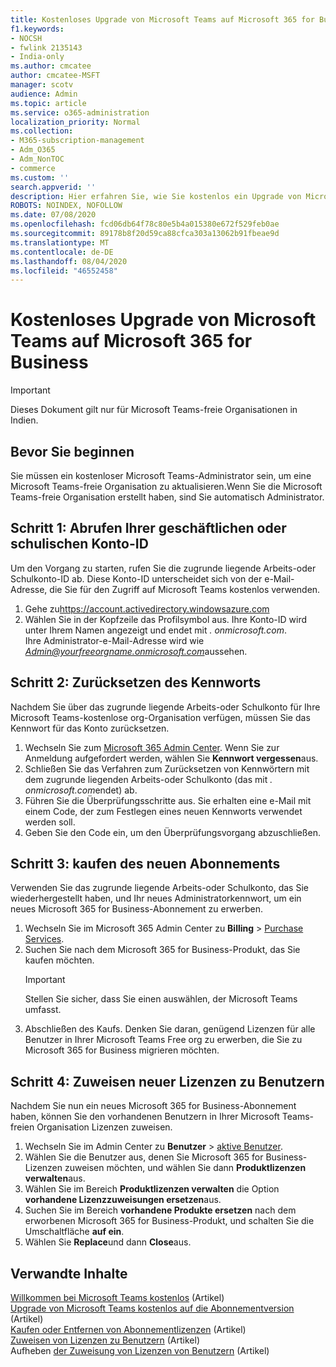 ```yaml
---
title: Kostenloses Upgrade von Microsoft Teams auf Microsoft 365 for Business
f1.keywords:
- NOCSH
- fwlink 2135143
- India-only
ms.author: cmcatee
author: cmcatee-MSFT
manager: scotv
audience: Admin
ms.topic: article
ms.service: o365-administration
localization_priority: Normal
ms.collection:
- M365-subscription-management
- Adm_O365
- Adm_NonTOC
- commerce
ms.custom: ''
search.appverid: ''
description: Hier erfahren Sie, wie Sie kostenlos ein Upgrade von Microsoft Teams auf ein neues Microsoft 365 for Business-Abonnement durchführen.
ROBOTS: NOINDEX, NOFOLLOW
ms.date: 07/08/2020
ms.openlocfilehash: fcd06db64f78c80e5b4a015380e672f529feb0ae
ms.sourcegitcommit: 89178b8f20d59ca88cfca303a13062b91fbeae9d
ms.translationtype: MT
ms.contentlocale: de-DE
ms.lasthandoff: 08/04/2020
ms.locfileid: "46552458"
---
```

# <a name="upgrade-from-microsoft-teams-free-to-microsoft-365-for-business"></a>Kostenloses Upgrade von Microsoft Teams auf Microsoft 365 for Business

> [!IMPORTANT]
> Dieses Dokument gilt nur für Microsoft Teams-freie Organisationen in Indien.

## <a name="before-you-begin"></a>Bevor Sie beginnen

Sie müssen ein kostenloser Microsoft Teams-Administrator sein, um eine Microsoft Teams-freie Organisation zu aktualisieren.Wenn Sie die Microsoft Teams-freie Organisation erstellt haben, sind Sie automatisch Administrator.

## <a name="step-1-get-your-work-or-school-account-id"></a>Schritt 1: Abrufen Ihrer geschäftlichen oder schulischen Konto-ID

Um den Vorgang zu starten, rufen Sie die zugrunde liegende Arbeits-oder Schulkonto-ID ab. Diese Konto-ID unterscheidet sich von der e-Mail-Adresse, die Sie für den Zugriff auf Microsoft Teams kostenlos verwenden.

1. Gehe zu<a href="https://go.microsoft.com/fwlink/p/?linkid=2134797" target="_blank">https://account.activedirectory.windowsazure.com</a>
2. Wählen Sie in der Kopfzeile das Profilsymbol aus. Ihre Konto-ID wird unter Ihrem Namen angezeigt und endet mit *. onmicrosoft.com*. \
    Ihre Administrator-e-Mail-Adresse wird wie *Admin@yourfreeorgname.onmicrosoft.com*aussehen.

## <a name="step-2-reset-your-password"></a>Schritt 2: Zurücksetzen des Kennworts

Nachdem Sie über das zugrunde liegende Arbeits-oder Schulkonto für Ihre Microsoft Teams-﻿kostenlose org-Organisation verfügen, müssen Sie das Kennwort für das Konto zurücksetzen.

1. Wechseln Sie zum <a href="https://go.microsoft.com/fwlink/p/?linkid=2024339" target="_blank">Microsoft 365 Admin Center</a>. Wenn Sie zur Anmeldung aufgefordert werden, wählen Sie **Kennwort vergessen**aus.
2. Schließen Sie das Verfahren zum Zurücksetzen von Kennwörtern mit dem zugrunde liegenden Arbeits-oder Schulkonto (das mit *. onmicrosoft.com*endet) ab.
3. Führen Sie die Überprüfungsschritte aus. Sie erhalten eine e-Mail mit einem Code, der zum Festlegen eines neuen Kennworts verwendet werden soll.
4. Geben Sie den Code ein, um den Überprüfungsvorgang abzuschließen.

## <a name="step-3-buy-your-new-subscription"></a>Schritt 3: kaufen des neuen Abonnements

Verwenden Sie das zugrunde liegende Arbeits-oder Schulkonto, das Sie wiederhergestellt haben, und Ihr neues Administratorkennwort, um ein neues Microsoft 365 for Business-Abonnement zu erwerben.

1. Wechseln Sie im Microsoft 365 Admin Center zu **Billing**  >  <a href="https://go.microsoft.com/fwlink/p/?linkid=868433" target="_blank">Purchase Services</a>.
2. Suchen Sie nach dem Microsoft 365 for Business-Produkt, das Sie kaufen möchten.
    > [!IMPORTANT]
    > Stellen Sie sicher, dass Sie einen auswählen, der Microsoft Teams umfasst.
3. Abschließen des Kaufs. Denken Sie daran, genügend Lizenzen für alle Benutzer in Ihrer Microsoft Teams Free org zu erwerben, die Sie zu Microsoft 365 for Business migrieren möchten.

## <a name="step-4-assign-new-licenses-to-users"></a>Schritt 4: Zuweisen neuer Lizenzen zu Benutzern

Nachdem Sie nun ein neues Microsoft 365 for Business-Abonnement haben, können Sie den vorhandenen Benutzern in Ihrer Microsoft Teams-freien Organisation Lizenzen zuweisen.

1. Wechseln Sie im Admin Center zu **Benutzer**  >  <a href="https://go.microsoft.com/fwlink/p/?linkid=834822" target="_blank">aktive Benutzer</a>.
2. Wählen Sie die Benutzer aus, denen Sie Microsoft 365 for Business-Lizenzen zuweisen möchten, und wählen Sie dann **Produktlizenzen verwalten**aus.
3. Wählen Sie im Bereich **Produktlizenzen verwalten** die Option **vorhandene Lizenzzuweisungen ersetzen**aus.
4. Suchen Sie im Bereich **vorhandene Produkte ersetzen** nach dem erworbenen Microsoft 365 for Business-Produkt, und schalten Sie die Umschaltfläche **auf ein**.
5. Wählen Sie **Replace**und dann **Close**aus.

## <a name="related-content"></a>Verwandte Inhalte

[Willkommen bei Microsoft Teams kostenlos](https://support.microsoft.com/office/6d79a648-6913-4696-9237-ed13de64ae3c) (Artikel) \
[Upgrade von Microsoft Teams kostenlos auf die Abonnementversion](https://docs.microsoft.com/microsoftteams/upgrade-freemium) (Artikel) \
[Kaufen oder Entfernen von Abonnementlizenzen](../licenses/buy-licenses.md) (Artikel) \
[Zuweisen von Lizenzen zu Benutzern](../../admin/manage/assign-licenses-to-users.md) (Artikel) \
Aufheben [der Zuweisung von Lizenzen von Benutzern](../../admin/manage/remove-licenses-from-users.md) (Artikel)